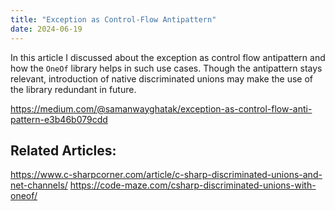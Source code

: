 ```yaml
---
title: "Exception as Control-Flow Antipattern"
date: 2024-06-19
---
```


In this article I discussed about the exception as control flow antipattern and how the `OneOf` library helps in such use cases. Though the antipattern stays relevant, introduction of native discriminated unions may make the use of the library redundant in future.

https://medium.com/@samanwayghatak/exception-as-control-flow-anti-pattern-e3b46b079cdd

## Related Articles:
https://www.c-sharpcorner.com/article/c-sharp-discriminated-unions-and-net-channels/
https://code-maze.com/csharp-discriminated-unions-with-oneof/